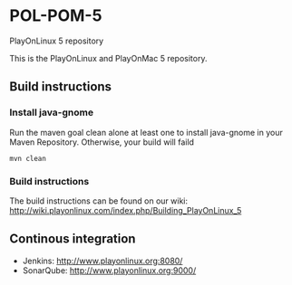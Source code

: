 # POL-POM-5
PlayOnLinux 5 repository

This is the PlayOnLinux and PlayOnMac 5 repository. 

## Build instructions
### Install java-gnome
Run the maven goal clean alone at least one to install java-gnome in your Maven Repository. Otherwise, your build will faild
```
mvn clean 
```

### Build instructions
The build instructions can be found on our wiki: http://wiki.playonlinux.com/index.php/Building_PlayOnLinux_5

## Continous integration
* Jenkins: http://www.playonlinux.org:8080/
* SonarQube: http://www.playonlinux.org:9000/
